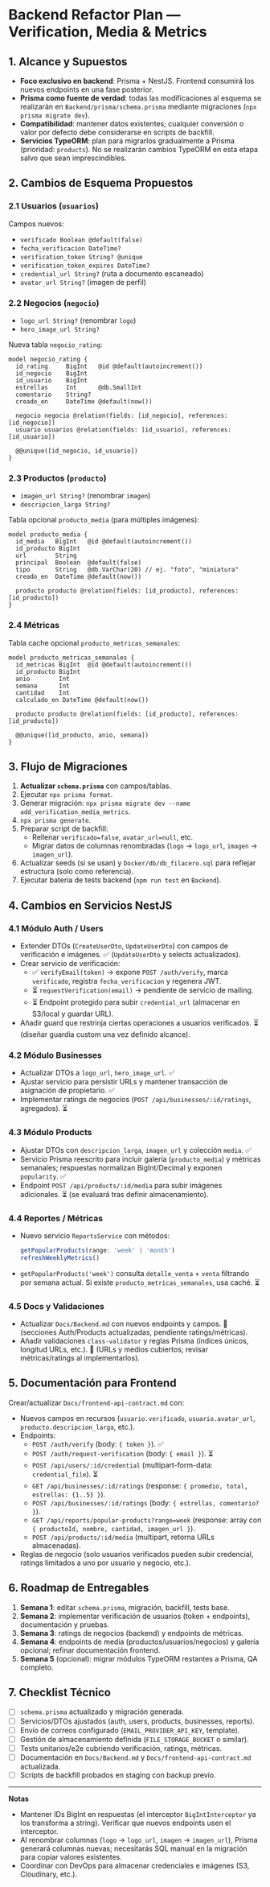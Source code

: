 # Backend Refactor Plan — Verification, Media & Metrics

## 1. Alcance y Supuestos
- **Foco exclusivo en backend**: Prisma + NestJS. Frontend consumirá los nuevos endpoints en una fase posterior.
- **Prisma como fuente de verdad**: todas las modificaciones al esquema se realizarán en `Backend/prisma/schema.prisma` mediante migraciones (`npx prisma migrate dev`).
- **Compatibilidad**: mantener datos existentes; cualquier conversión o valor por defecto debe considerarse en scripts de backfill.
- **Servicios TypeORM**: plan para migrarlos gradualmente a Prisma (prioridad: `products`). No se realizarán cambios TypeORM en esta etapa salvo que sean imprescindibles.

## 2. Cambios de Esquema Propuestos
### 2.1 Usuarios (`usuarios`)
Campos nuevos:
- `verificado Boolean @default(false)`
- `fecha_verificacion DateTime?`
- `verification_token String? @unique`
- `verification_token_expires DateTime?`
- `credential_url String?` (ruta a documento escaneado)
- `avatar_url String?` (imagen de perfil)

### 2.2 Negocios (`negocio`)
- `logo_url String?` (renombrar `logo`)
- `hero_image_url String?`

Nueva tabla `negocio_rating`:
```
model negocio_rating {
  id_rating     BigInt   @id @default(autoincrement())
  id_negocio    BigInt
  id_usuario    BigInt
  estrellas     Int      @db.SmallInt
  comentario    String?
  creado_en     DateTime @default(now())

  negocio negocio @relation(fields: [id_negocio], references: [id_negocio])
  usuario usuarios @relation(fields: [id_usuario], references: [id_usuario])

  @@unique([id_negocio, id_usuario])
}
```

### 2.3 Productos (`producto`)
- `imagen_url String?` (renombrar `imagen`)
- `descripcion_larga String?`

Tabla opcional `producto_media` (para múltiples imágenes):
```
model producto_media {
  id_media   BigInt   @id @default(autoincrement())
  id_producto BigInt
  url        String
  principal  Boolean  @default(false)
  tipo       String   @db.VarChar(20) // ej. "foto", "miniatura"
  creado_en  DateTime @default(now())

  producto producto @relation(fields: [id_producto], references: [id_producto])
}
```

### 2.4 Métricas
Tabla cache opcional `producto_metricas_semanales`:
```
model producto_metricas_semanales {
  id_metricas BigInt  @id @default(autoincrement())
  id_producto BigInt
  anio        Int
  semana      Int
  cantidad    Int
  calculado_en DateTime @default(now())

  producto producto @relation(fields: [id_producto], references: [id_producto])

  @@unique([id_producto, anio, semana])
}
```

## 3. Flujo de Migraciones
1. **Actualizar `schema.prisma`** con campos/tablas.
2. Ejecutar `npx prisma format`.
3. Generar migración: `npx prisma migrate dev --name add_verification_media_metrics`.
4. `npx prisma generate`.
5. Preparar script de backfill:
   - Rellenar `verificado=false`, `avatar_url=null`, etc.
   - Migrar datos de columnas renombradas (`logo` → `logo_url`, `imagen` → `imagen_url`).
6. Actualizar seeds (si se usan) y `Docker/db/db_filacero.sql` para reflejar estructura (solo como referencia).
7. Ejecutar batería de tests backend (`npm run test` en `Backend`).

## 4. Cambios en Servicios NestJS
### 4.1 Módulo Auth / Users
- Extender DTOs (`CreateUserDto`, `UpdateUserDto`) con campos de verificación e imágenes. ✅ (`UpdateUserDto` y selects actualizados).
- Crear servicio de verificación:
  - ✅ `verifyEmail(token)` → expone `POST /auth/verify`, marca `verificado`, registra `fecha_verificacion` y regenera JWT.
  - ⏳ `requestVerification(email)` → pendiente de servicio de mailing.
  - ⏳ Endpoint protegido para subir `credential_url` (almacenar en S3/local y guardar URL).
- Añadir guard que restrinja ciertas operaciones a usuarios verificados. ⏳ (diseñar guardia custom una vez definido alcance).

### 4.2 Módulo Businesses
- Actualizar DTOs a `logo_url`, `hero_image_url`. ✅
- Ajustar servicio para persistir URLs y mantener transacción de asignación de propietario. ✅
- Implementar ratings de negocios (`POST /api/businesses/:id/ratings`, agregados). ⏳

### 4.3 Módulo Products
- Ajustar DTOs con `descripcion_larga`, `imagen_url` y colección `media`. ✅
- Servicio Prisma reescrito para incluir galería (`producto_media`) y métricas semanales; respuestas normalizan BigInt/Decimal y exponen `popularity`. ✅
- Endpoint `POST /api/products/:id/media` para subir imágenes adicionales. ⏳ (se evaluará tras definir almacenamiento).

### 4.4 Reportes / Métricas
- Nuevo servicio `ReportsService` con métodos:
  ```ts
  getPopularProducts(range: 'week' | 'month')
  refreshWeeklyMetrics()
  ```
- `getPopularProducts('week')` consulta `detalle_venta` + `venta` filtrando por semana actual. Si existe `producto_metricas_semanales`, usa caché. ⏳

### 4.5 Docs y Validaciones
- Actualizar `Docs/Backend.md` con nuevos endpoints y campos. 🔄 (secciones Auth/Products actualizadas, pendiente ratings/métricas).
- Añadir validaciones `class-validator` y reglas Prisma (índices únicos, longitud URLs, etc.). 🔄 (URLs y medios cubiertos; revisar métricas/ratings al implementarlos).
## 5. Documentación para Frontend
Crear/actualizar `Docs/frontend-api-contract.md` con:
- Nuevos campos en recursos (`usuario.verificado`, `usuario.avatar_url`, `producto.descripcion_larga`, etc.).
- Endpoints:
  - `POST /auth/verify` (body: `{ token }`). ✅
  - `POST /auth/request-verification` (body: `{ email }`). ⏳
  - `POST /api/users/:id/credential` (multipart-form-data: `credential_file`). ⏳
  - `GET /api/businesses/:id/ratings` (response: `{ promedio, total, estrellas: {1..5} }`).
  - `POST /api/businesses/:id/ratings` (body: `{ estrellas, comentario? }`).
  - `GET /api/reports/popular-products?range=week` (response: array con `{ productoId, nombre, cantidad, imagen_url }`).
  - `POST /api/products/:id/media` (multipart, retorna URLs almacenadas).
- Reglas de negocio (solo usuarios verificados pueden subir credencial, ratings limitados a uno por usuario y negocio, etc.).

## 6. Roadmap de Entregables
1. **Semana 1**: editar `schema.prisma`, migración, backfill, tests base.
2. **Semana 2**: implementar verificación de usuarios (token + endpoints), documentación y pruebas.
3. **Semana 3**: ratings de negocios (backend) y endpoints de métricas.
4. **Semana 4**: endpoints de media (productos/usuarios/negocios) y galería opcional; refinar documentación frontend.
5. **Semana 5** (opcional): migrar módulos TypeORM restantes a Prisma, QA completo.

## 7. Checklist Técnico
- [ ] `schema.prisma` actualizado y migración generada.
- [ ] Servicios/DTOs ajustados (auth, users, products, businesses, reports).
- [ ] Envío de correos configurado (`EMAIL_PROVIDER_API_KEY`, template).
- [ ] Gestión de almacenamiento definida (`FILE_STORAGE_BUCKET` o similar).
- [ ] Tests unitarios/e2e cubriendo verificación, ratings, métricas.
- [ ] Documentación en `Docs/Backend.md` y `Docs/frontend-api-contract.md` actualizada.
- [ ] Scripts de backfill probados en staging con backup previo.

---
**Notas**
- Mantener IDs BigInt en respuestas (el interceptor `BigIntInterceptor` ya los transforma a string). Verificar que nuevos endpoints usen el interceptor.
- Al renombrar columnas (`logo` → `logo_url`, `imagen` → `imagen_url`), Prisma generará columnas nuevas; necesitarás SQL manual en la migración para copiar valores existentes.
- Coordinar con DevOps para almacenar credenciales e imágenes (S3, Cloudinary, etc.).
